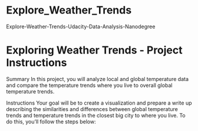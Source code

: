 # Explore_Weather_Trends
Explore-Weather-Trends-Udacity-Data-Analysis-Nanodegree

# Exploring Weather Trends - Project Instructions
Summary
In this project, you will analyze local and global temperature data and compare the temperature trends where you live to overall global temperature trends.

Instructions
Your goal will be to create a visualization and prepare a write up describing the similarities and differences between global temperature trends and temperature trends in the closest big city to where you live. To do this, you’ll follow the steps below:
